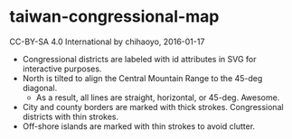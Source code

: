 taiwan-congressional-map
=====
CC-BY-SA 4.0 International by chihaoyo, 2016-01-17

- Congressional districts are labeled with id attributes in SVG for interactive purposes.
- North is tilted to align the Central Mountain Range to the 45-deg diagonal.
  - As a result, all lines are straight, horizontal, or 45-deg. Awesome.
- City and county borders are marked with thick strokes. Congressional districts with thin strokes.
- Off-shore islands are marked with thin strokes to avoid clutter.
